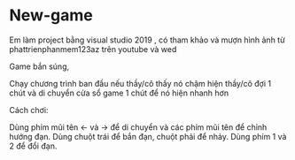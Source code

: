 # New-game

Em làm project bằng visual studio 2019 , có tham khảo và mượn hình ảnh từ phattrienphanmem123az trên youtube và wed

Game bắn súng,

Chạy chương trình ban đầu nếu thầy/cô thấy nó chậm hiện thầy/cô đợi 1 chút và di chuyển cửa sổ game 1 chút để nó hiện nhanh hơn

Cách chơi:

Dùng phím mũi tên <- và -> để di chuyển và các phím mũi tên để chỉnh hướng đạn.
Dùng chuột trái để bắn đạn, chuột phải để nhảy.
Dùng phím 1 và 2 để đổi đạn.
